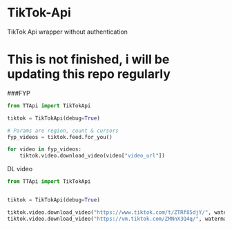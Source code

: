 # TikTok-Api
TikTok Api wrapper without authentication


# This is not finished, i will be updating this repo regularly


###FYP
```py
from TTApi import TikTokApi

tiktok = TikTokApi(debug=True)

# Params are region, count & cursors
fyp_videos = tiktok.feed.for_you()

for video in fyp_videos:
    tiktok.video.download_video(video["video_url"])
```

DL video
```py
from TTApi import TikTokApi


tiktok = TikTokApi(debug=True)

tiktok.video.download_video("https://www.tiktok.com/t/ZTRf85djY/", watermark=True) # Watermarked
tiktok.video.download_video("https://vm.tiktok.com/ZMNnX3Q4q/", watermark=False) # No watermark
```
